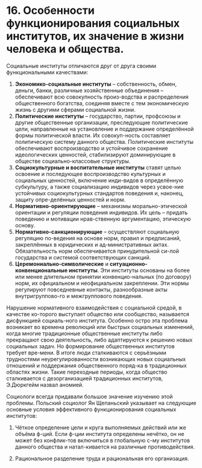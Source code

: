 # 16. Особенности функционирования социальных институтов, их значение в жизни человека и общества.

Социальные  институты  отличаются  друг  от  друга  своими функциональными качествами:

1. **Экономико-социальные институты** – собственность, обмен, деньги, банки, различные хозяйственные объединения – обеспечивают всю совокупность произ-водства и распределения общественного богатства, соединяя вместе с тем экономическую жизнь с другими сферами социальной жизни.
2. **Политические институты** – государство, партии, профсоюзы и другие общественные организации, преследующие политические цели, направленные на установление и поддержание определённой формы политической власти. Их совокуп-ность составляет политическую систему данного общества. Политические институты обеспечивают воспроизводство и устойчивое сохранение идеологических ценностей, стабилизируют доминирующие в обществе социально-классовые структуры.
3. **Социокультурные и воспитательные институты** ставят целью освоение и последующее воспроизводство культурных и социальных ценностей, включение инди-видов в определённую субкультуру, а также социализацию индивидов через усвое-ние устойчивых социокультурных стандартов поведения и, наконец, защиту опре-делённых ценностей и норм.
4. **Нормативно-ориентирующие** – механизмы морально-этической ориентации и регуляции поведения индивидов. Их цель – придать поведению и мотивации нрав-ственную аргументацию, этическую основу.
5. **Нормативно-санкционирующие** – осуществляют социальную регуляцию по-ведения на основе норм, правил и предписаний, закреплённых в юридических и ад-министративных актах. Обязательность норм обеспечивается принудительной си-лой государства и системой соответствующих санкций.
6. **Церемониально-символические** и **ситуационно-конвенциональные институты**. Эти институты основаны на более или менее длительном принятии конвенцио-нальных (по договору) норм, их официальном и неофициальном закреплении. Эти нормы регулируют повседневные контакты, разнообразные акты внутригруппово-го и межгруппового поведения.

Нарушение нормативного взаимодействия с социальной средой, в качестве ко-торого выступает общество или сообщество, называется дисфункцией социаль-ного института. Особенно остро эта проблема возникает во времена революций или быстрых социальных изменений, когда многие традиционные общественные институты либо прекращают свою деятельность, либо адаптируются к решению новых социальных задач. Но формирование общественных институтов требует вре-мени. В итоге люди сталкиваются с серьёзными трудностями неурегулированности возникающих новых социальных отношений и поддержания общественного поряд-ка в традиционных областях жизни. Такие переходные периоды, когда общество сталкивается с дезорганизацией традиционных институтов, Э.Дюркгейм назвал аномией.

Социологи всегда придавали большое значение изучению этой проблемы. Польский социолог Ян Щепаньский указывает на следующие основные условия эффективного функционирования социальных институтов:

1.  Чёткое определение цели и круга выполняемых действий или же объёма ф-ций. Если ф-ции института определены нечётко, он не может без конфлик-тов включиться в глобальную с-му институтов данного общества и натал-кивается на различные противодействия.

2.   Рациональное разделение труда и рациональная его организация.
